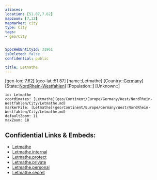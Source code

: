 ```yaml
---
aliases: 
location: [51.87,7.62]
mapzoom: [7,12] 
mapmarker: city 
type: City
tags:
- geo/City


SpocWebEntityId: 31961
isDeleted: false
confidential: public

title: Letmathe
---
```

[geo-lon::7.62]
[geo-lat::51.87]
[name::Letmathe]
[Country::[Germany](geo/Continent/Europe/Germany.md)]
[State::[NordRhein-Westfahlen](NordRhein-Westfahlen)]
[Population::]
[Unknown::]


```leaflet
id: Letmathe
coordinates: [Letmathe](geo/Continent/Europe/Germany/West/NordRhein-Westfahlen/City/Letmathe.md)
markerFile: [Letmathe](geo/Continent/Europe/Germany/West/NordRhein-Westfahlen/City/Letmathe.md)
defaultZoom: 11 
maxZoom: 18
```


## Confidential Links & Embeds: 
- [Letmathe](../../../../../../../../_public/geo/Continent/Europe/Germany/West/NordRhein-Westfahlen/City/Letmathe.md) 
- [Letmathe.internal](../../../../../../../../_internal/geo/Continent/Europe/Germany/West/NordRhein-Westfahlen/City/Letmathe.internal.md) 
- [Letmathe.protect](../../../../../../../../_protect/geo/Continent/Europe/Germany/West/NordRhein-Westfahlen/City/Letmathe.protect.md) 
- [Letmathe.private](../../../../../../../../_private/geo/Continent/Europe/Germany/West/NordRhein-Westfahlen/City/Letmathe.private.md) 
- [Letmathe.personal](../../../../../../../../_personal/geo/Continent/Europe/Germany/West/NordRhein-Westfahlen/City/Letmathe.personal.md) 
- [Letmathe.secret](../../../../../../../../_secret/geo/Continent/Europe/Germany/West/NordRhein-Westfahlen/City/Letmathe.secret.md) 
